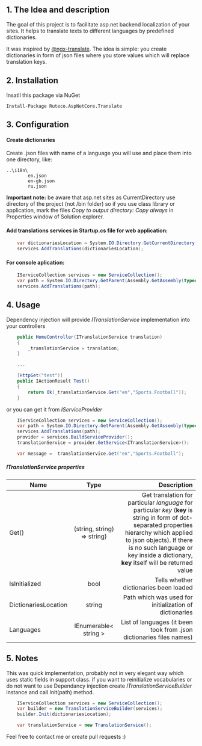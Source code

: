 ## 1. The Idea and description
The goal of this project is to facilitate asp.net backend localization of your sites. It helps to translate texts to different languages by predefined dictionaries.

It was inspired by [@ngx-translate](https://github.com/ngx-translate/core). 
The idea is simple: you create dictionaries in form of json files where you store values which will replace translation keys.

## 2. Installation 

Insatll this package via NuGet
```
Install-Package Ruteco.AspNetCore.Translate
```

## 3. Configuration
#### Create dictionaries
Create .json files with name of a language you will use and place them into one directory, like: 
```
..\i18n\
        en.json
        en-gb.json
        ru.json
```
**Important note:** be aware that asp.net sites as CurrentDirectory use directory of the project (not /bin folder) so if you use class library or application, mark the files *Copy to output directory: Copy always* in Properties window of Solution explorer.


#### Add translations services in Startup.cs file for web application:
```C#
    var dictionariesLocation = System.IO.Directory.GetCurrentDirectory() + Configuration["TranslationsDictionariesLocation"];
    services.AddTranslations(dictionariesLocation);
```

#### For console aplication:
```C#
    IServiceCollection services = new ServiceCollection();
    var path = System.IO.Directory.GetParent(Assembly.GetAssembly(typeof(TranslateionServiecTests)).Location) + "\\i18n";
    services.AddTranslations(path);
```

## 4. Usage
Dependency injection will provide *ITranslationService* implementation into your controllers 
```C#
    public HomeController(ITranslationService translation)
    {
        _translationService = translation;
    }

    ...

    [HttpGet("test")]
    public IActionResult Test()
    {
        return Ok(_translationService.Get("en","Sports.Football"));
    }
```

or you can get it from *IServiceProvider*

```C#
    IServiceCollection services = new ServiceCollection();
    var path = System.IO.Directory.GetParent(Assembly.GetAssembly(typeof(TranslateionServiecTests)).Location) + "\\i18n";
    services.AddTranslations(path);
    provider = services.BuildServiceProvider();
    translationService = provider.GetService<ITranslationService>();

    var message =  translationService.Get("en","Sports.Football");
```

##### ITranslationService properties
| Name        | Type           | Description  |
| ------------- |:-------------:| -----:|
| Get()    | (string, string) => string) | Get translation for particular *language* for particular *key* (**key** is string in form of dot-separated properties hierarchy which applied to json objects). If there is no such language or key inside a dictionary, **key** itself will be returned value  |
| IsInitialized      | bool      |   Tells whether dictionaries been loaded |
| DictionariesLocation | string      |  Path which was used for initialization of dictionaries |
| Languages | IEnumerable< string >      |   List of languages (it been took from .json dictionaries files names) |


## 5. Notes

This was quick implementation, probably not in very elegant way which uses static fields in support class.
if you want to reinitialize vocabularies or do not want to use Dependancy injection create *ITranslationServiceBuilder* instance and call Init(path) method.
```C#
    IServiceCollection services = new ServiceCollection();
    var builder = new TranslationServiceBuilder(services);
    builder.Init(dictionariesLocation);

    var translationService = new TranslationService();
```

Feel free to contact me or create pull requests :) 